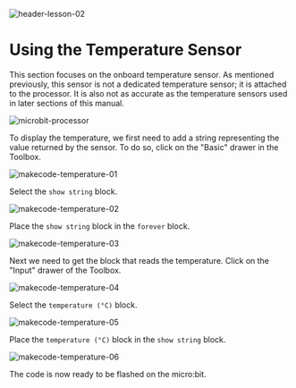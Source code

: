 ![header-lesson-02](assets/header-lesson-02.png)

# Using the Temperature Sensor
This section focuses on the onboard temperature sensor. As mentioned previously, this sensor is not a dedicated temperature sensor; it is attached to the processor. It is also not as accurate as the temperature sensors used in later sections of this manual.

![microbit-processor](assets/microbit-processor.png)

To display the temperature, we first need to add a string representing the value returned by the sensor. To do so, click on the "Basic" drawer in the Toolbox.

![makecode-temperature-01](assets/makecode-temperature-01.png)

Select the `show string` block.

![makecode-temperature-02](assets/makecode-temperature-02.png)

Place the `show string` block in the `forever` block.

![makecode-temperature-03](assets/makecode-temperature-03.png)

Next we need to get the block that reads the temperature. Click on the "Input" drawer of the Toolbox.

![makecode-temperature-04](assets/makecode-temperature-04.png)

Select the `temperature (°C)` block.

![makecode-temperature-05](assets/makecode-temperature-05.png)

Place the `temperature (°C)` block in the `show string` block. 

![makecode-temperature-06](assets/makecode-temperature-06.png)

The code is now ready to be flashed on the micro:bit.
